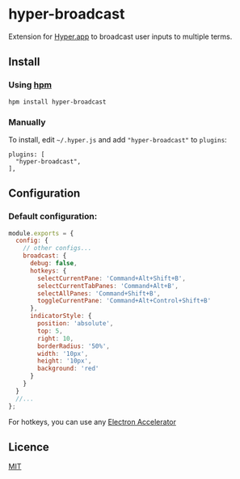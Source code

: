 # hyper-broadcast
Extension for [Hyper.app](https://hyper.is) to broadcast user inputs to multiple terms.


## Install

### Using [hpm](https://github.com/zeit/hpm)

```
hpm install hyper-broadcast
```

### Manually

To install, edit `~/.hyper.js` and add `"hyper-broadcast"` to `plugins`:

```
plugins: [
  "hyper-broadcast",
],
```

## Configuration

### Default configuration:
``` js
module.exports = {
  config: {
    // other configs...
    broadcast: {
      debug: false,
      hotkeys: {
        selectCurrentPane: 'Command+Alt+Shift+B',
        selectCurrentTabPanes: 'Command+Alt+B',
        selectAllPanes: 'Command+Shift+B',
        toggleCurrentPane: 'Command+Alt+Control+Shift+B'
      },
      indicatorStyle: {
        position: 'absolute',
        top: 5,
        right: 10,
        borderRadius: '50%',
        width: '10px',
        height: '10px',
        background: 'red'
      }
    }
  }
  //...
};
```

For hotkeys, you can use any [Electron Accelerator](https://github.com/electron/electron/blob/master/docs/api/accelerator.md)

## Licence

[MIT](LICENSE.md)
